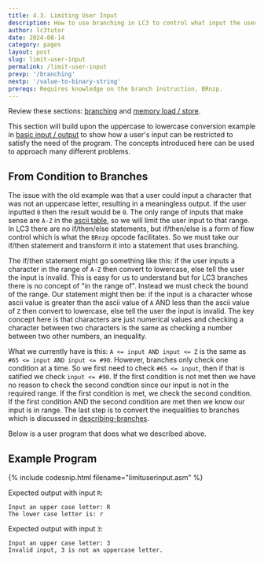 ```yaml
---
title: 4.3. Limiting User Input
description: How to use branching in LC3 to control what input the user can provide to the program.
author: lc3tutor
date: 2024-08-14
category: pages
layout: post
slug: limit-user-input
permalink: /limit-user-input
prevp: '/branching'
nextp: '/value-to-binary-string'
prereqs: Requires knowledge on the branch instruction, BRnzp.
---
```


Review these sections: [branching](/) and [memory load / store](/).

This section will build upon the uppercase to lowercase conversion example in [basic input / output](/basic-input-output) to show how a user's input can be restricted to satisfy the need of the program. The concepts introduced here can be used to approach many different problems.

## From Condition to Branches

The issue with the old example was that a user could input a character that was not an uppercase letter, resulting in a meaningless output. If the user inputted `0` then the result would be `0`. The only range of inputs that make sense are `A-Z` in the [ascii table](/ascii-table), so we will limit the user input to that range. In LC3 there are no if/then/else statements, but if/then/else is a form of flow control which is what the `BRnzp` opcode facilitates. So we must take our if/then statement and transform it into a statement that uses branching.

The if/then statement might go something like this: if the user inputs a character in the range of `A-Z` then convert to lowercase, else tell the user the input is invalid. This is easy for us to understand but for LC3 branches there is no concept of "in the range of". Instead we must check the bound of the range. Our statement might then be: if the input is a character whose ascii value is greater than the ascii value of `A` AND less than the ascii value of `Z` then convert to lowercase, else tell the user the input is invalid. The key concept here is that characters are just numerical values and checking a character between two characters is the same as checking a number between two other numbers, an inequality.

What we currently have is this: `A <= input AND input <= Z` is the same as `#65 <= input AND input <= #90`. However, branches only check one condition at a time. So we first need to check `#65 <= input`, then if that is satified we check `input <= #90`. If the first condition is not met then we have no reason to check the second condtion since our input is not in the required range. If the first condition is met, we check the second condition. If the first condition AND the second condition are met then we know our input is in range. The last step is to convert the inequalities to branches which is discussed in [describing-branches](/).

Below is a user program that does what we described above.

## Example Program

{% include codesnip.html filename="limituserinput.asm" %}

Expected output with input `R`:
```text
Input an upper case letter: R
The lower case letter is: r
```

Expected output with input `3`:
```text
Input an upper case letter: 3
Invalid input, 3 is not an uppercase letter.
```